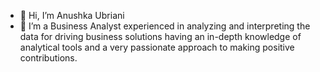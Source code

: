 - 👋 Hi, I’m Anushka Ubriani
- 👀 I’m a Business Analyst experienced in analyzing and interpreting the data for driving business solutions having an in-depth knowledge of analytical tools and a very passionate approach to making positive contributions.

<!---
anushkau/anushkau is a ✨ special ✨ repository because its `README.md` (this file) appears on your GitHub profile.
You can click the Preview link to take a look at your changes.
--->
